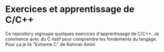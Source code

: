 # Exercices et apprentissage de C/C++
Ce repository regroupe quelques exercices d'apprentissage de C/C++.
Je commence avec du C natif pour comprendre les fondements du langage. Pour ça je lis "Extreme C" de Kamran Amini
